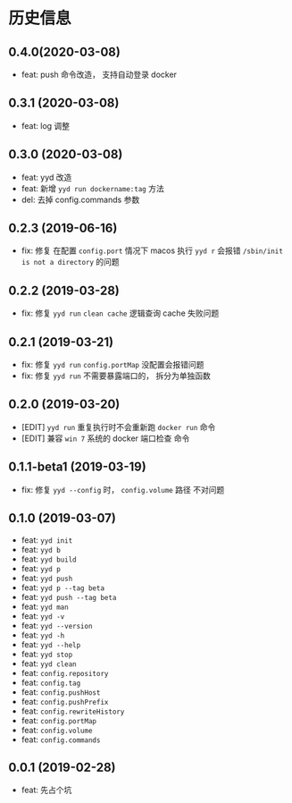 # 历史信息
## 0.4.0(2020-03-08)
* feat: push 命令改造， 支持自动登录 docker

## 0.3.1 (2020-03-08)
* feat: log 调整

## 0.3.0 (2020-03-08)
* feat: yyd 改造
* feat: 新增 `yyd run dockername:tag` 方法
* del: 去掉 config.commands 参数

## 0.2.3 (2019-06-16)
* fix: 修复 在配置 `config.port` 情况下 macos 执行 `yyd r` 会报错 `/sbin/init is not a directory` 的问题

## 0.2.2 (2019-03-28)
* fix: 修复 `yyd run` `clean cache` 逻辑查询 cache 失败问题

## 0.2.1 (2019-03-21)
* fix: 修复 `yyd run` `config.portMap` 没配置会报错问题
* fix: 修复 `yyd run` 不需要暴露端口的， 拆分为单独函数

## 0.2.0 (2019-03-20)
* [EDIT] `yyd run` 重复执行时不会重新跑 `docker run` 命令
* [EDIT] 兼容 `win 7` 系统的 docker 端口检查 命令

## 0.1.1-beta1 (2019-03-19)
* fix: 修复 `yyd --config` 时， `config.volume` 路径 不对问题

## 0.1.0 (2019-03-07)
* feat: `yyd init`
* feat: `yyd b`
* feat: `yyd build`
* feat: `yyd p`
* feat: `yyd push`
* feat: `yyd p --tag beta`
* feat: `yyd push --tag beta`
* feat: `yyd man`
* feat: `yyd -v`
* feat: `yyd --version`
* feat: `yyd -h`
* feat: `yyd --help`
* feat: `yyd stop`
* feat: `yyd clean`
* feat: `config.repository`
* feat: `config.tag`
* feat: `config.pushHost`
* feat: `config.pushPrefix`
* feat: `config.rewriteHistory`
* feat: `config.portMap`
* feat: `config.volume`
* feat: `config.commands`

## 0.0.1 (2019-02-28)
* feat: 先占个坑


